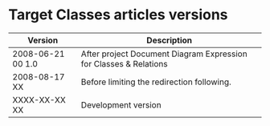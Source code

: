 ﻿Target Classes articles versions
================================

| Version            | Description                                                       |
|--------------------|-------------------------------------------------------------------|
| 2008-06-21 00  1.0 | After project Document Diagram Expression for Classes & Relations |
| 2008-08-17 XX      | Before limiting the redirection following.                        |
| XXXX-XX-XX XX      | Development version                                               |